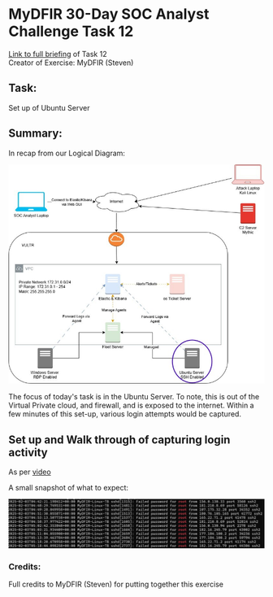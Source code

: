 # MyDFIR 30-Day SOC Analyst Challenge Task 12
[Link to full briefing](https://www.youtube.com/watch?v=qsMhmXIqWfc) of Task 12 </br>
Creator of Exercise: MyDFIR (Steven)

## Task:
Set up of Ubuntu Server

## Summary: 
In recap from our Logical Diagram: </br>

![image](Logical_Diagram_day12focus.jpg)

The focus of today's task is in the Ubuntu Server. To note, this is out of the Virtual Private cloud, and firewall, and is exposed to the internet. 
Within a few minutes of this set-up, various login attempts would be captured. 

## Set up and Walk through of capturing login activity
As per [video](https://www.youtube.com/watch?v=qsMhmXIqWfc)

A small snapshot of what to expect: </br>

![image](failed_attempts_of_ubuntu_bf.jpg)

### Credits:
Full credits to MyDFIR (Steven) for putting together this exercise

















